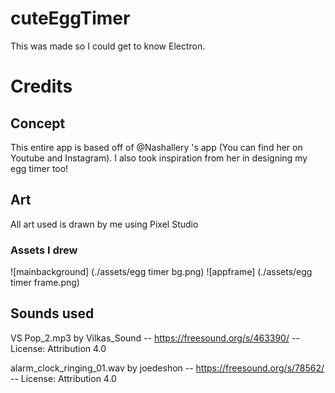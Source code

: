 # cuteEggTimer

This was made so I could get to know Electron.

# Credits

## Concept

This entire app is based off of @Nashallery 's app (You can find her on Youtube and Instagram). I also took inspiration from her in designing my egg timer too!

## Art

All art used is drawn by me using Pixel Studio

### Assets I drew

![mainbackground] (./assets/egg timer bg.png)
![appframe] (./assets/egg timer frame.png)

## Sounds used

VS Pop_2.mp3 by Vilkas_Sound -- https://freesound.org/s/463390/ -- License: Attribution 4.0

alarm_clock_ringing_01.wav by joedeshon -- https://freesound.org/s/78562/ -- License: Attribution 4.0

